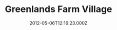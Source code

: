 ---
date: 2012-05-06T12:16:23.000Z
title: Greenlands Farm Village
latitude: 54.158886555244756
longitude: -2.735194933112671
category: checkin
---
